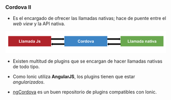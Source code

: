 ### Cordova II

- Es el encargado de ofrecer las llamadas nativas; hace de puente entre el *web view* y la API nativa.

![](assets/cordovaCalls.png)

- Existen multitud de plugins que se encargan de hacer llamadas nativas de todo tipo.

- Como Ionic utiliza **AngularJS**, los plugins tienen que estar *angularizados*.

- [ngCordova](http://ngcordova.com/ "Colección de extensiones") es un buen repositorio de plugins compatibles con Ionic.
